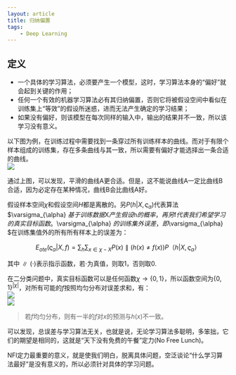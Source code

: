 ```yaml
---
layout: article
title: 归纳偏置
tags:
    - Deep Learning
---
```


## 定义

- 一个具体的学习算法，必须要产生一个模型，这时，学习算法本身的“偏好”就会起到关键的作用；
- 任何一个有效的机器学习算法必有其归纳偏置，否则它将被假设空间中看似在训练集上“等效”的假设所迷惑，进而无法产生确定的学习结果；
- 如果没有偏好，则该模型在每次同样的输入中，输出的结果并不一致，所以该学习没有意义。

以下图为例，在训练过程中需要找到一条穿过所有训练样本的曲线。而对于有限个样本组成的训练集，存在多条曲线与其一致，所以需要有偏好才能选择出一条合适的曲线。  
![](http://39.106.118.77/wp-content/uploads/2019/08/2019-08-08-173721.png)

<!--more-->

通过上图，可以发现，平滑的曲线A更合适。但是，这不能说曲线A一定比曲线B合适，因为必定存在某种情况，曲线B会比曲线A好。

假设样本空间${\chi}$和假设空间$H$都是离散的。另$P(h|X, \varsigma_{\alpha} )$代表算法$\varsigma_{\alpha} $基于训练数据$X$产生假设$h$的概率，再另$f$代表我们希望学习的真实目标函数。$\varsigma_{\alpha} $的训练集外误差，即$\varsigma_{\alpha} $在训练集值外的所有所有样本上的误差为：

$$  
E_{ote}(\varsigma_{\alpha} | X, f ) = \sum_{h}{\sum_{x∈{\chi}-X}{P(x) \parallel (h(x)≠f(x))P（h|X, \varsigma_{\alpha}）}}  
$$

其中${\parallel}(·)$表示指示函数，若$·$为真值，则取1，否则取0.

在二分类问题中，真实目标函数可以是任何函数$\chi→{\lbrace}0, 1{\rbrace}$，所以函数空间为${{\lbrace}0, 1{\rbrace}}^{|\chi|}$，对所有可能的$f$按照均匀分布对误差求和，有：  
![](http://39.106.118.77/wp-content/uploads/2019/08/2019-08-08-210308.png)  
![](http://39.106.118.77/wp-content/uploads/2019/08/2019-08-08-210618.png)

> 若$f$均匀分布，则有一半的$f$对$x$的预测与$h(x)$不一致。

可以发现，总误差与学习算法无关，也就是说，无论学习算法多聪明，多笨拙，它们的期望是相同的，这就是“天下没有免费的午餐”定力(No Free Lunch)。

NFl定力最重要的意义，就是使我们明白，脱离具体问题，空泛谈论“什么学习算法最好”是没有意义的，所以必须针对具体的学习问题。
